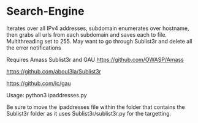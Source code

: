 # Search-Engine
Iterates over all IPv4 addresses, subdomain enumerates over hostname, then grabs all urls from each subdomain and saves each to file. Multithreading set to 255. May want to go through Sublist3r and delete all the error notifications

Requires Amass Sublist3r and GAU
https://github.com/OWASP/Amass

https://github.com/aboul3la/Sublist3r

https://github.com/lc/gau

Usage: python3 ipaddresses.py

Be sure to move the ipaddresses file within the folder that contains the Sublist3r folder as it uses Sublist3r/sublist3r.py for the targetting.
